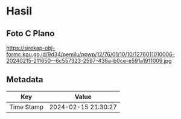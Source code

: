 # Hasil

## Foto C Plano

https://sirekap-obj-formc.kpu.go.id/9d34/pemilu/ppwp/12/76/01/10/10/1276011010006-20240215-211650--6c557323-2597-438a-b0ce-e591a1911009.jpg


## Metadata

| Key        | Value               |
| ---------- | ------------------- |
| Time Stamp | 2024-02-15 21:30:27 |



